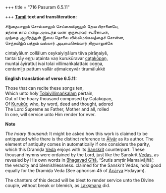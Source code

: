 +++
title = "716 Pasuram 6.5.11"

+++
**[Tamil](/definition/tamil#history "show Tamil definitions") text and transliteration:**

சிந்தையாலும் சொல்லாலும் செய்கையினாலும் தேவ பிரானையே,  
தந்தை தாய் என்று அடைந்த வண் குருகூரவர் சடகோபன்,  
முந்தை ஆயிரத்துள் இவை தொலை வில்லிமங்கலத்தைச் சொன்ன,  
செந்தமிழ்ப் பத்தும் வல்லார் அடிமைசெய்வார் திருமாலுக்கே

cintaiyālum collālum ceykaiyiṉālum tēva pirāṉaiyē,  
tantai tāy eṉṟu aṭainta vaṇ kurukūravar [caṭakōpaṉ](/definition/catakopan#vaishnavism "show caṭakōpaṉ definitions"),  
muntai āyirattuḷ ivai tolai villimaṅkalattaic coṉṉa,  
centamiḻp pattum vallār aṭimaiceyvār tirumālukkē

**English translation of verse 6.5.11:**

Those that can recite these songs ten,  
Which unto holy [Tolaivillimaṅkalam](/definition/tolaivillimankalam#vaishnavism "show Tolaivillimaṅkalam definitions") pertain,  
Out of the hoary thousand composed by Caṭakōpaṉ,  
Of [Kurukūr](/definition/kurukur#vaishnavism "show Kurukūr definitions"), who, by word, deed and thought, adored  
The Lord Supreme as Father, Mother and all, rolled  
In one, will service unto Him render for ever.

**Note**

*The hoary thousand*: It might be asked how this work is claimed to be antiquated while there is the distinct reference to [Āḻvār](/definition/aḻvar#vaishnavism "show Āḻvār definitions") as its author. The element of antiquity comes in automatically if one considers the parity, which this Dramiḍa [Veda](/definition/veda#vaishnavism "show Veda definitions") enjoys with its [Sanskrit](/definition/sanskrit#history "show Sanskrit definitions") counterpart. These thousand hymns were ordained by the Lord, just like the Sanskrit [Vedas](/definition/veda#vaishnavism "show Vedas definitions"), as revealed by His own words in [Bhagavad Gītā](/definition/bhagavad-gita#vaishnavism "show Bhagavad Gītā definitions"), “Śrutis smṛtir Mamaivājñā’; the veracity and blemishlessness. claimed for the Sanskrit Vedas, hold good equally for the Dramiḍa Veda (See aphorism 45 of [Ācārya](/definition/acarya#vaishnavism "show Ācārya definitions") Hṛdayam).

The chanters of this decad will be blest to render service unto the Divine couple, without break or blemish, as [Lakṣmaṇa](/definition/lakshmana#vaishnavism "show Lakṣmaṇa definitions") did.


